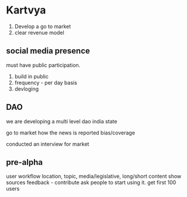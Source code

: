 # Kartvya

1. Develop a go to market
2. clear revenue model

## social media presence

must have public participation.

1. build in public
2. frequency - per day basis
3. devloging

## DAO

we are developing a multi level dao
india
state

go to market
how the news is reported
bias/coverage

conducted an interview for market

## pre-alpha

user workflow
location, topic, media/legislative, long/short content
show sources
feedback - contribute
ask people to start using it.
get first 100 users
